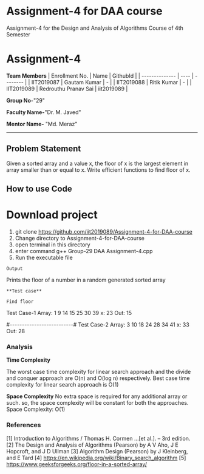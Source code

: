 # Assignment-4 for DAA course
Assignment-4 for the Design and Analysis of Algorithms Course of 4th Semester

# Assignment-4

**Team Members**
|   Enrollment No.  |   Name   | GithubId |
|   --------------  |   ----   | -------- |
|    IIT2019087  |   Gautam Kumar | - |
|    IIT2019088  |   Ritik Kumar | - | 
|    IIT2019089  |   Redrouthu Pranav Sai | iit2019089  |

**Group No-**"29"

**Faculty Name-**"Dr. M. Javed"

**Mentor Name-** "Md. Meraz"

---
## Problem Statement
Given a sorted array and a value x, the floor of x is the largest element in array smaller than or equal to x. Write efficient functions to find floor of x.

## How to use Code
# Download project
1. git clone https://github.com/iit2019089/Assignment-4-for-DAA-course
2. Change directory to Assignment-4-for-DAA-course
3. open terminal in this directory
4. enter command g++ Group-29 DAA Assignment-4.cpp
5. Run the executable file

```
Output
```
Prints the floor of a number in a random generated sorted array
```
**Test case**

Find floor
```
Test Case-1
Array: 1 9 14 15 25 30 39
x: 23
Out: 15

#--------------------------#
Test Case-2
Array: 3 10 18 24 28 34 41
x: 33
Out: 28

### Analysis

**Time Complexity**

The worst case time complexity for linear search approach and the divide and conquer approach are O(n) and O(log n) respectively. Best case time complexity for linear search approach is O(1)

**Space Complexity**
No extra space is required for any additional array or such. so, the space complexity will be constant for both the approaches.
Space Complexity: O(1)


### References
[1]    Introduction to Algorithms / Thomas H. Cormen …[et al.]. – 3rd edition.
[2]    The Design and Analysis of Algorithms (Pearson) by A V Aho, J E Hopcroft, and J D Ullman
[3]    Algorithm Design (Pearson) by J Kleinberg, and E Tard
[4]    https://en.wikipedia.org/wiki/Binary_search_algorithm
[5]    https://www.geeksforgeeks.org/floor-in-a-sorted-array/

